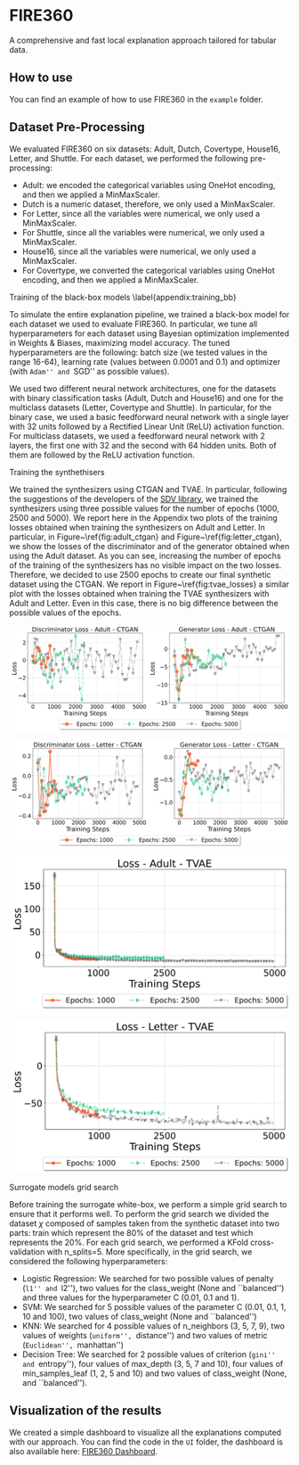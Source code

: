 # FIRE360

A comprehensive and fast local explanation approach tailored for tabular data.

## How to use

You can find an example of how to use FIRE360 in the `example` folder. 

## Dataset Pre-Processing 


We evaluated FIRE360 on six datasets: Adult, Dutch, Covertype, House16, Letter, and Shuttle.
For each dataset, we performed the following pre-processing: 
* Adult: we encoded the categorical variables using OneHot encoding, and then we applied a MinMaxScaler.
* Dutch is a numeric dataset, therefore, we only used a MinMaxScaler.
* For Letter, since all the variables were numerical, we only used a MinMaxScaler.
* For Shuttle, since all the variables were numerical, we only used a MinMaxScaler.
* House16, since all the variables were numerical, we only used a MinMaxScaler.
* For Covertype, we converted the categorical variables using OneHot encoding, and then we applied a MinMaxScaler.

Training of the black-box models
\label{appendix:training_bb}

To simulate the entire explanation pipeline, we trained a black-box model for each dataset we used to evaluate FIRE360. In particular, we tune all hyperparameters for each dataset using Bayesian optimization implemented in Weights & Biases, maximizing model accuracy. The tuned hyperparameters are the following: batch size (we tested values in the range 16-64), learning rate (values between 0.0001 and 0.1) and optimizer (with ``Adam'' and ``SGD'' as possible values).


We used two different neural network architectures, one for the datasets with binary classification tasks (Adult, Dutch and House16) and one for the multiclass datasets (Letter, Covertype and Shuttle). In particular, for the binary case, we used a basic feedforward neural network with a single layer with 32 units followed by a Rectified Linear Unit (ReLU) activation function. For multiclass datasets, we used a feedforward neural network with 2 layers, the first one with 32 and the second with 64 hidden units. Both of them are followed by the ReLU activation function. 


Training the synthethisers

We trained the synthesizers using CTGAN and TVAE. In particular, following the suggestions of the developers of the [SDV library](https://docs.sdv.dev/sdv/single-table-data/modeling/synthesizers/ctgansynthesizer\#how-do-i-tune-the-hyperparameters-such-as-epochs-or-other-values), we trained the synthesizers using three possible values for the number of epochs (1000, 2500 and 5000). We report here in the Appendix two plots of the training losses obtained when training the synthesizers on Adult and Letter. In particular, in Figure~\ref{fig:adult_ctgan} and Figure~\ref{fig:letter_ctgan}, we show the losses of the discriminator and of the generator obtained when using the Adult dataset. As you can see, increasing the number of epochs of the training of the synthesizers has no visible impact on the two losses. Therefore, we decided to use 2500 epochs to create our final synthetic dataset using the CTGAN. 
We report in Figure~\ref{fig:tvae_losses} a similar plot with the losses obtained when training the TVAE synthesizers with Adult and Letter. Even in this case, there is no big difference between the possible values of the epochs.

![Loss of the discriminator and of the generator obtained when training the CTGAN with the Adult Dataset. Increasing the number of epochs has no visible impact on the two losses](https://github.com/lucacorbucci/fire360/blob/main/images/gan_losses/adult_ctgan_losses.png?raw=true)

![Loss of the discriminator and of the generator obtained when training the CTGAN with the Letter Dataset. Increasing the number of epochs has no visible impact on the two losses.](https://github.com/lucacorbucci/fire360/blob/main/images/gan_losses/letter_ctgan_losses.png?raw=true)

![Adult tvae](https://github.com/lucacorbucci/fire360/blob/main/images/gan_losses/adult_tvae_loss.png?raw=true)

![Letter tvae](https://github.com/lucacorbucci/fire360/blob/main/images/gan_losses/letter_tvae_loss.png?raw=true)





Surrogate models grid search

Before training the surrogate white-box, we perform a simple grid search to ensure that it performs well. To perform the grid search we divided the dataset $\chi$ composed of samples taken from the synthetic dataset into two parts: train which represent the 80% of the dataset and test which represents the 20\%. For each grid search, we performed a KFold cross-validation with n_splits=5.
More specifically, in the grid search, we considered the following hyperparameters:
* Logistic Regression: We searched for two possible values of penalty (``l1'' and ``l2''), two values for the class\_weight (None and ``balanced'') and three values for the hyperparameter C (0.01, 0.1 and 1).
* SVM: We searched for 5 possible values of the parameter C (0.01, 0.1, 1, 10 and 100), two values of class\_weight (None and ``balanced'')
* KNN: We searched for 4 possible values of n\_neighbors (3, 5, 7, 9), two values of weights (``uniform'', ``distance'') and two values of metric (``Euclidean'', ``manhattan'')
* Decision Tree: We searched for 2 possible values of criterion (``gini'' and ``entropy''), four values of max\_depth (3, 5, 7 and 10), four values of min\_samples\_leaf (1, 2, 5 and 10) and two values of class\_weight (None, and ``balanced'').



## Visualization of the results

We created a simple dashboard to visualize all the explanations computed with our approach. You can find the code in the `UI` folder, the dashboard is also available here: [FIRE360 Dashboard](https://heroic-dasik-a43ca2.netlify.app/).
